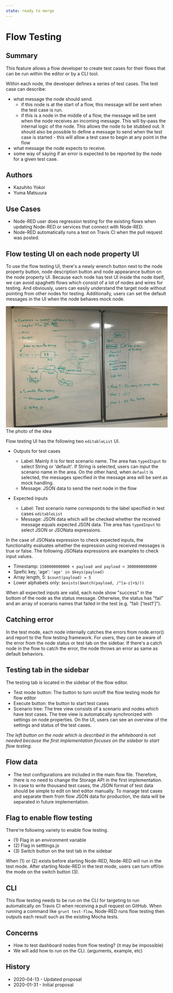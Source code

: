 ```yaml
---
state: ready to merge
---
```


# Flow Testing

## Summary
 This feature allows a flow developer to create test cases for their flows that can be run within the editor or by a CLI tool.

 Within each node, the developer defines a series of test cases.
The test case can describe:

 - what message the node should send.
   - if this node is at the start of a flow, this message will be sent when the test case is run.
   - if this is a node in the middle of a flow, the message will be sent when the node receives an incoming message. This will by-pass the internal logic of the node. This allows the node to be stubbed out. It should also be possible to define a message to send when the test case is started - this will allow a test case to begin at any point in the flow
 - what message the node expects to receive.
 - some way of saying if an error is expected to be reported by the node for a given test case.

## Authors
 - Kazuhito Yokoi
 - Yuma Matsuura

## Use Cases
 - Node-RED user does regression testing for the existing flows when updating Node-RED or services that connect with Node-RED.
 - Node-RED automatically runs a test on Travis CI when the pull request was posted.

## Flow testing UI on each node property UI
 To use the flow testing UI, there's a newly wrench button next to the node property button, node description button and node appearance button on the node property UI.
Because each node has test UI inside the node itself, we can avoid spaghetti flows which consist of a lot of nodes and wires for testing.
And obviously, users can easily understand the target node without pointing from other nodes for testing.
Additionally, users can set the default messages in the UI when the node behaves mock node.

![whiteboard](images/20200131whiteboard.png)
 The photo of the idea

 Flow testing UI has the following two `editableList` UI.

 - Outputs for test cases
   - Label: Mainly it is for test scenario name. The area has `typedInput` to select String or 'default'. If String is selected, users can input the scenario name in the area. On the other hand, when `default` is selected, the messages specified in the message area will be sent as mock handling.
   - Message: JSON data to send the next node in the flow

 - Expected inputs
   - Label: Test scenario name corresponds to the label specified in test cases `editableList`
   - Message: JSON data which will be checked whether the received message equals expected JSON data. The area has `typedInput` to select JSON or JSONata expressions.

 In the case of JSONata expression to check expected inputs, the functionality evaluates whether the expression using received messages is true or false.
The following JSONata expressions are examples to check input values.

 - Timestamp: `1500000000000 < payload and payload < 3000000000000`
 - Spefic key, 'age': `'age' in $keys(payload)`
 - Array length, 5: `$count(payload) = 5`
 - Lower alphabets only: `$exists($match(payload, /^[a-z]+$/))`

 When all expected inputs are valid, each node show "success" in the bottom of the node as the status message.
Otherwise, the status has "fail" and an array of scenario names that failed in the test (e.g. "fail: ['test1']").

## Catching error
 In the test mode, each node internally catches the errors from node.error() and report to the flow testing framework.
For users, they can be aware of the error from the node status or test tab on the sidebar.
If there's a catch node in the flow to catch the error, the node throws an error as same as default behaviors. 

## Testing tab in the sidebar
 The testing tab is located in the sidebar of the flow editor.

 - Test mode button: The button to turn on/off the flow testing mode for flow editor
 - Execute button: the button to start test cases
 - Scenario tree: The tree view consists of a scenario and nodes which have test cases. The tree view is automatically synchronized with settings on node properties. On the UI, users can see an overview of the settings and status of the test cases.

 _The left button on the node which is described in the whiteboard is not needed because the first implementation focuses on the sidebar to start flow testing._

## Flow data
- The test configurations are included in the main flow file. Therefore, there is no need to change the Storage API in the first implementation.
- In case to write thousand test cases, the JSON format of test data should be simple to edit on text editor manually. To manage test cases and separate them from flow JSON data for production, the data will be separated in future implementation.

## Flag to enable flow testing
 There're following variety to enable flow testing.

 - (1) Flag in an environment variable
 - (2) Flag in setttings.js
 - (3) Switch button on the test tab in the sidebar

 When (1) or (2) exists before starting Node-RED, Node-RED will run in the test mode.
After starting Node-RED in the test mode, users can turn off/on the mode on the switch button (3).

## CLI
 This flow testing needs to be run on the CLI for targeting to run automatically on Travis CI when receiving a pull request on GitHub.
When running a command like `grunt test-flow`, Node-RED runs flow testing then outputs each result such as the existing Mocha tests.

## Concerns
 - How to test dashboard nodes from flow testing? (it may be impossible)
 - We will add how to run on the CLI. (arguments, example, etc)

## History
- 2020-04-13 - Updated proposal
- 2020-01-31 - Initial proposal
